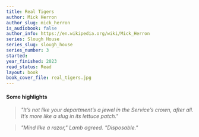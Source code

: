 ```yaml
---
title: Real Tigers
author: Mick Herron
author_slug: mick_herron
is_audiobook: false
author_info: https://en.wikipedia.org/wiki/Mick_Herron
series: Slough House
series_slug: slough_house
series_number: 3
started: 
year_finished: 2023
read_status: Read
layout: book
book_cover_file: real_tigers.jpg
---
```



#### Some highlights

> *"It’s not like your department’s a jewel in the Service’s crown, after all. It’s more like a slug in its lettuce patch."*

> *"Mind like a razor," Lamb agreed. "Disposable."*
